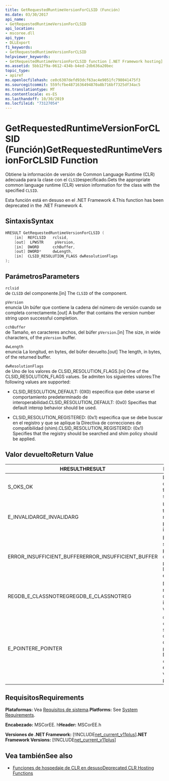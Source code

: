 ```yaml
---
title: GetRequestedRuntimeVersionForCLSID (Función)
ms.date: 03/30/2017
api_name:
- GetRequestedRuntimeVersionForCLSID
api_location:
- mscoree.dll
api_type:
- DLLExport
f1_keywords:
- GetRequestedRuntimeVersionForCLSID
helpviewer_keywords:
- GetRequestedRuntimeVersionForCLSID function [.NET Framework hosting]
ms.assetid: 5bb12f9a-0612-434b-b4ed-2db636a20bec
topic_type:
- apiref
ms.openlocfilehash: ce0c6307defd93dcf63ac4e9051fc798041475f3
ms.sourcegitcommit: 559fcfbe4871636494870a8b716bf7325df34ac5
ms.translationtype: MT
ms.contentlocale: es-ES
ms.lasthandoff: 10/30/2019
ms.locfileid: "73127054"
---
```

# <a name="getrequestedruntimeversionforclsid-function"></a><span data-ttu-id="5093c-102">GetRequestedRuntimeVersionForCLSID (Función)</span><span class="sxs-lookup"><span data-stu-id="5093c-102">GetRequestedRuntimeVersionForCLSID Function</span></span>
<span data-ttu-id="5093c-103">Obtiene la información de versión de Common Language Runtime (CLR) adecuada para la clase con el `CLSID`especificado.</span><span class="sxs-lookup"><span data-stu-id="5093c-103">Gets the appropriate common language runtime (CLR) version information for the class with the specified `CLSID`.</span></span>  
  
 <span data-ttu-id="5093c-104">Esta función está en desuso en el .NET Framework 4.</span><span class="sxs-lookup"><span data-stu-id="5093c-104">This function has been deprecated in the .NET Framework 4.</span></span>  
  
## <a name="syntax"></a><span data-ttu-id="5093c-105">Sintaxis</span><span class="sxs-lookup"><span data-stu-id="5093c-105">Syntax</span></span>  
  
```cpp  
HRESULT GetRequestedRuntimeVersionForCLSID (  
    [in]  REFCLSID   rclsid,   
    [out]  LPWSTR     pVersion,   
    [in]  DWORD      cchBuffer,   
    [out] DWORD*     dwLength,   
    [in]  CLSID_RESOLUTION_FLAGS dwResolutionFlags  
);  
```  
  
## <a name="parameters"></a><span data-ttu-id="5093c-106">Parámetros</span><span class="sxs-lookup"><span data-stu-id="5093c-106">Parameters</span></span>  
 `rclsid`  
 <span data-ttu-id="5093c-107">de  `CLSID` del componente.</span><span class="sxs-lookup"><span data-stu-id="5093c-107">[in]  The `CLSID` of the component.</span></span>  
  
 `pVersion`  
 <span data-ttu-id="5093c-108">enuncia  Un búfer que contiene la cadena del número de versión cuando se completa correctamente.</span><span class="sxs-lookup"><span data-stu-id="5093c-108">[out]  A buffer that contains the version number string upon successful completion.</span></span>  
  
 `cchBuffer`  
 <span data-ttu-id="5093c-109">de  Tamaño, en caracteres anchos, del búfer `pVersion`.</span><span class="sxs-lookup"><span data-stu-id="5093c-109">[in]  The size, in wide characters, of the `pVersion` buffer.</span></span>  
  
 `dwLength`  
 <span data-ttu-id="5093c-110">enuncia La longitud, en bytes, del búfer devuelto.</span><span class="sxs-lookup"><span data-stu-id="5093c-110">[out] The length, in bytes, of the returned buffer.</span></span>  
  
 `dwResolutionFlags`  
 <span data-ttu-id="5093c-111">de  Uno de los valores de CLSID_RESOLUTION_FLAGS.</span><span class="sxs-lookup"><span data-stu-id="5093c-111">[in]  One of the CLSID_RESOLUTION_FLAGS values.</span></span> <span data-ttu-id="5093c-112">Se admiten los siguientes valores:</span><span class="sxs-lookup"><span data-stu-id="5093c-112">The following values are supported:</span></span>  
  
- <span data-ttu-id="5093c-113">CLSID_RESOLUTION_DEFAULT: (0X0) especifica que debe usarse el comportamiento predeterminado de interoperabilidad.</span><span class="sxs-lookup"><span data-stu-id="5093c-113">CLSID_RESOLUTION_DEFAULT: (0x0) Specifies that default interop behavior should be used.</span></span>  
  
- <span data-ttu-id="5093c-114">CLSID_RESOLUTION_REGISTERED: (0x1) especifica que se debe buscar en el registro y que se aplique la Directiva de correcciones de compatibilidad (shim).</span><span class="sxs-lookup"><span data-stu-id="5093c-114">CLSID_RESOLUTION_REGISTERED: (0x1) Specifies that the registry should be searched and shim policy should be applied.</span></span>  
  
## <a name="return-value"></a><span data-ttu-id="5093c-115">Valor devuelto</span><span class="sxs-lookup"><span data-stu-id="5093c-115">Return Value</span></span>  
  
|<span data-ttu-id="5093c-116">HRESULT</span><span class="sxs-lookup"><span data-stu-id="5093c-116">HRESULT</span></span>|<span data-ttu-id="5093c-117">Descripción</span><span class="sxs-lookup"><span data-stu-id="5093c-117">Description</span></span>|  
|-------------|-----------------|  
|<span data-ttu-id="5093c-118">S_OK</span><span class="sxs-lookup"><span data-stu-id="5093c-118">S_OK</span></span>|<span data-ttu-id="5093c-119">La función se devolvió correctamente.</span><span class="sxs-lookup"><span data-stu-id="5093c-119">The function returned successfully.</span></span>|  
|<span data-ttu-id="5093c-120">E_INVALIDARG</span><span class="sxs-lookup"><span data-stu-id="5093c-120">E_INVALIDARG</span></span>|<span data-ttu-id="5093c-121">Uno de los parámetros tiene un tipo o formato no válido.</span><span class="sxs-lookup"><span data-stu-id="5093c-121">One of the parameters has an invalid type or format.</span></span>|  
|<span data-ttu-id="5093c-122">ERROR_INSUFFICIENT_BUFFER</span><span class="sxs-lookup"><span data-stu-id="5093c-122">ERROR_INSUFFICIENT_BUFFER</span></span>|<span data-ttu-id="5093c-123">El búfer `pVersion` no es suficientemente grande para contener la cadena de versión completa.</span><span class="sxs-lookup"><span data-stu-id="5093c-123">The `pVersion` buffer is not large enough to hold the entire version string.</span></span>|  
|<span data-ttu-id="5093c-124">REGDB_E_CLASSNOTREG</span><span class="sxs-lookup"><span data-stu-id="5093c-124">REGDB_E_CLASSNOTREG</span></span>|<span data-ttu-id="5093c-125">No hay ninguna clase registrada con el `CLSID`especificado.</span><span class="sxs-lookup"><span data-stu-id="5093c-125">There is no class registered with the specified `CLSID`.</span></span>|  
|<span data-ttu-id="5093c-126">E_POINTER</span><span class="sxs-lookup"><span data-stu-id="5093c-126">E_POINTER</span></span>|<span data-ttu-id="5093c-127">`dwLength` es null, o `cchBuffer` es lo suficientemente grande como para contener la cadena de versión, pero `pVersion` es NULL.</span><span class="sxs-lookup"><span data-stu-id="5093c-127">`dwLength` is null, or `cchBuffer` is large enough to hold the version string, but `pVersion` is null.</span></span>|  
  
## <a name="requirements"></a><span data-ttu-id="5093c-128">Requisitos</span><span class="sxs-lookup"><span data-stu-id="5093c-128">Requirements</span></span>  
 <span data-ttu-id="5093c-129">**Plataformas:** Vea [Requisitos de sistema](../../../../docs/framework/get-started/system-requirements.md).</span><span class="sxs-lookup"><span data-stu-id="5093c-129">**Platforms:** See [System Requirements](../../../../docs/framework/get-started/system-requirements.md).</span></span>  
  
 <span data-ttu-id="5093c-130">**Encabezado:** MSCorEE. h</span><span class="sxs-lookup"><span data-stu-id="5093c-130">**Header:** MSCorEE.h</span></span>  
  
 <span data-ttu-id="5093c-131">**Versiones de .NET Framework:** [!INCLUDE[net_current_v11plus](../../../../includes/net-current-v11plus-md.md)]</span><span class="sxs-lookup"><span data-stu-id="5093c-131">**.NET Framework Versions:** [!INCLUDE[net_current_v11plus](../../../../includes/net-current-v11plus-md.md)]</span></span>  
  
## <a name="see-also"></a><span data-ttu-id="5093c-132">Vea también</span><span class="sxs-lookup"><span data-stu-id="5093c-132">See also</span></span>

- [<span data-ttu-id="5093c-133">Funciones de hospedaje de CLR en desuso</span><span class="sxs-lookup"><span data-stu-id="5093c-133">Deprecated CLR Hosting Functions</span></span>](../../../../docs/framework/unmanaged-api/hosting/deprecated-clr-hosting-functions.md)
